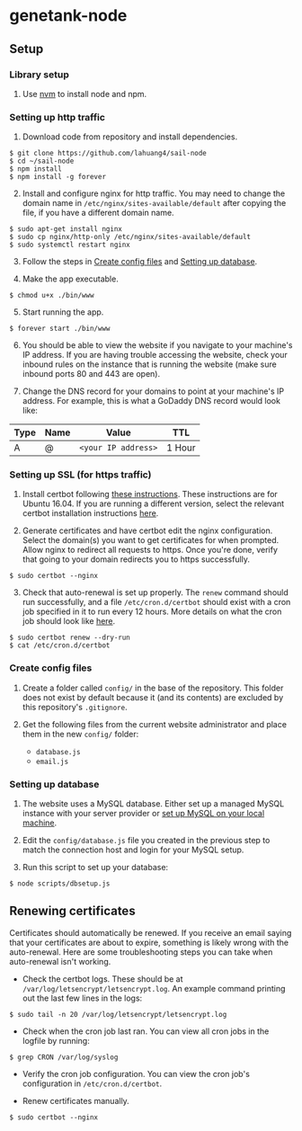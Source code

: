 # genetank-node

## Setup

### Library setup

1. Use [nvm](https://github.com/nvm-sh/nvm) to install node and npm.

### Setting up http traffic

1. Download code from repository and install dependencies.
```console
$ git clone https://github.com/lahuang4/sail-node
$ cd ~/sail-node
$ npm install
$ npm install -g forever
```

2. Install and configure nginx for http traffic. You may need to change the domain name in `/etc/nginx/sites-available/default` after copying the file, if you have a different domain name.
```console
$ sudo apt-get install nginx
$ sudo cp nginx/http-only /etc/nginx/sites-available/default
$ sudo systemctl restart nginx
```

3. Follow the steps in [Create config files](#create-config-files) and [Setting up database](#setting-up-database).

4. Make the app executable.
```console
$ chmod u+x ./bin/www
```

5. Start running the app.
```console
$ forever start ./bin/www
```

6. You should be able to view the website if you navigate to your machine's IP address. If you are having trouble accessing the website, check your inbound rules on the instance that is running the website (make sure inbound ports 80 and 443 are open).

7. Change the DNS record for your domains to point at your machine's IP address. For example, this is what a GoDaddy DNS record would look like:

| Type | Name | Value               | TTL    |
|------|------|---------------------|--------|
| A    | @    | `<your IP address>` | 1 Hour |

### Setting up SSL (for https traffic)

1. Install certbot following [these instructions](https://certbot.eff.org/lets-encrypt/ubuntuxenial-nginx). These instructions are for Ubuntu 16.04. If you are running a different version, select the relevant certbot installation instructions [here](https://certbot.eff.org/).

2. Generate certificates and have certbot edit the nginx configuration. Select the domain(s) you want to get certificates for when prompted. Allow nginx to redirect all requests to https. Once you're done, verify that going to your domain redirects you to https successfully.
```console
$ sudo certbot --nginx
```

3. Check that auto-renewal is set up properly. The `renew` command should run successfully, and a file `/etc/cron.d/certbot` should exist with a cron job specified in it to run every 12 hours. More details on what the cron job should look like [here](https://community.letsencrypt.org/t/cerbot-cron-job/23895/5).
```console
$ sudo certbot renew --dry-run
$ cat /etc/cron.d/certbot
```

### Create config files

1. Create a folder called `config/` in the base of the repository. This folder does not exist by default because it (and its contents) are excluded by this repository's `.gitignore`.

2. Get the following files from the current website administrator and place them in the new `config/` folder:

    - `database.js`
    - `email.js`

### Setting up database

1. The website uses a MySQL database. Either set up a managed MySQL instance with your server provider or [set up MySQL on your local machine](https://dev.mysql.com/downloads/mysql/).

2. Edit the `config/database.js` file you created in the previous step to match the connection host and login for your MySQL setup.

3. Run this script to set up your database:
```console
$ node scripts/dbsetup.js
```

## Renewing certificates

Certificates should automatically be renewed. If you receive an email saying that your certificates are about to expire, something is likely wrong with the auto-renewal. Here are some troubleshooting steps you can take when auto-renewal isn't working.

- Check the certbot logs. These should be at `/var/log/letsencrypt/letsencrypt.log`. An example command printing out the last few lines in the logs:
```console
$ sudo tail -n 20 /var/log/letsencrypt/letsencrypt.log
```

- Check when the cron job last ran. You can view all cron jobs in the logfile by running:
```console
$ grep CRON /var/log/syslog
```

- Verify the cron job configuration. You can view the cron job's configuration in `/etc/cron.d/certbot`.

- Renew certificates manually.
```console
$ sudo certbot --nginx
```

